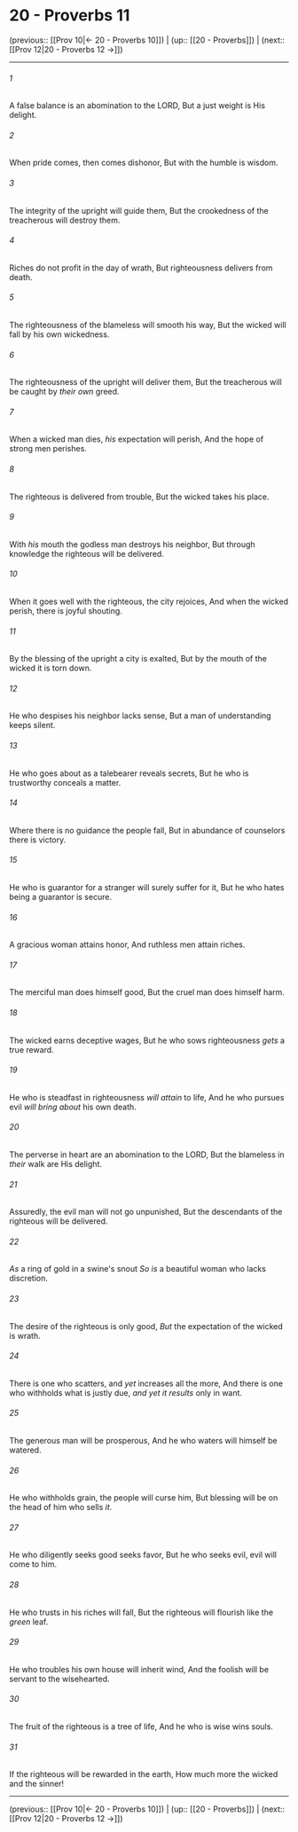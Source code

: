 # 20 - Proverbs 11

(previous:: [[Prov 10|← 20 - Proverbs 10]]) | (up:: [[20 - Proverbs]]) | (next:: [[Prov 12|20 - Proverbs 12 →]])

***


###### 1 
A false balance is an abomination to the LORD, But a just weight is His delight. 

###### 2 
When pride comes, then comes dishonor, But with the humble is wisdom. 

###### 3 
The integrity of the upright will guide them, But the crookedness of the treacherous will destroy them. 

###### 4 
Riches do not profit in the day of wrath, But righteousness delivers from death. 

###### 5 
The righteousness of the blameless will smooth his way, But the wicked will fall by his own wickedness. 

###### 6 
The righteousness of the upright will deliver them, But the treacherous will be caught by _their own_ greed. 

###### 7 
When a wicked man dies, _his_ expectation will perish, And the hope of strong men perishes. 

###### 8 
The righteous is delivered from trouble, But the wicked takes his place. 

###### 9 
With _his_ mouth the godless man destroys his neighbor, But through knowledge the righteous will be delivered. 

###### 10 
When it goes well with the righteous, the city rejoices, And when the wicked perish, there is joyful shouting. 

###### 11 
By the blessing of the upright a city is exalted, But by the mouth of the wicked it is torn down. 

###### 12 
He who despises his neighbor lacks sense, But a man of understanding keeps silent. 

###### 13 
He who goes about as a talebearer reveals secrets, But he who is trustworthy conceals a matter. 

###### 14 
Where there is no guidance the people fall, But in abundance of counselors there is victory. 

###### 15 
He who is guarantor for a stranger will surely suffer for it, But he who hates being a guarantor is secure. 

###### 16 
A gracious woman attains honor, And ruthless men attain riches. 

###### 17 
The merciful man does himself good, But the cruel man does himself harm. 

###### 18 
The wicked earns deceptive wages, But he who sows righteousness _gets_ a true reward. 

###### 19 
He who is steadfast in righteousness _will attain_ to life, And he who pursues evil _will bring about_ his own death. 

###### 20 
The perverse in heart are an abomination to the LORD, But the blameless in _their_ walk are His delight. 

###### 21 
Assuredly, the evil man will not go unpunished, But the descendants of the righteous will be delivered. 

###### 22 
_As_ a ring of gold in a swine's snout _So is_ a beautiful woman who lacks discretion. 

###### 23 
The desire of the righteous is only good, _But_ the expectation of the wicked is wrath. 

###### 24 
There is one who scatters, and _yet_ increases all the more, And there is one who withholds what is justly due, _and yet it results_ only in want. 

###### 25 
The generous man will be prosperous, And he who waters will himself be watered. 

###### 26 
He who withholds grain, the people will curse him, But blessing will be on the head of him who sells _it_. 

###### 27 
He who diligently seeks good seeks favor, But he who seeks evil, evil will come to him. 

###### 28 
He who trusts in his riches will fall, But the righteous will flourish like the _green_ leaf. 

###### 29 
He who troubles his own house will inherit wind, And the foolish will be servant to the wisehearted. 

###### 30 
The fruit of the righteous is a tree of life, And he who is wise wins souls. 

###### 31 
If the righteous will be rewarded in the earth, How much more the wicked and the sinner!

***

(previous:: [[Prov 10|← 20 - Proverbs 10]]) | (up:: [[20 - Proverbs]]) | (next:: [[Prov 12|20 - Proverbs 12 →]])
